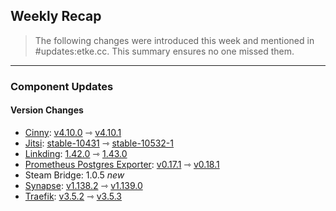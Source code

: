 ## Weekly Recap

> The following changes were introduced this week and mentioned in #updates:etke.cc. This summary ensures no one missed them.

---

### Component Updates

#### Version Changes

* [Cinny](https://github.com/ajbura/cinny): [v4.10.0](https://github.com/ajbura/cinny/releases/tag/v4.10.0) ⇾ [v4.10.1](https://github.com/ajbura/cinny/releases/tag/v4.10.1)
* [Jitsi](https://github.com/jitsi/docker-jitsi-meet): [stable-10431](https://github.com/jitsi/docker-jitsi-meet/releases/tag/stable-10431) ⇾ [stable-10532-1](https://github.com/jitsi/docker-jitsi-meet/releases/tag/stable-10532-1)
* [Linkding](https://github.com/sissbruecker/linkding): [1.42.0](https://github.com/sissbruecker/linkding/releases/tag/v1.42.0) ⇾ [1.43.0](https://github.com/sissbruecker/linkding/releases/tag/v1.43.0)
* [Prometheus Postgres Exporter](https://github.com/prometheus-community/postgres_exporter): [v0.17.1](https://github.com/prometheus-community/postgres_exporter/releases/tag/v0.17.1) ⇾ [v0.18.1](https://github.com/prometheus-community/postgres_exporter/releases/tag/v0.18.1)
* Steam Bridge: 1.0.5 _new_
* [Synapse](https://github.com/element-hq/synapse): [v1.138.2](https://github.com/element-hq/synapse/releases/tag/v1.138.2) ⇾ [v1.139.0](https://github.com/element-hq/synapse/releases/tag/v1.139.0)
* [Traefik](https://github.com/traefik/traefik): [v3.5.2](https://github.com/traefik/traefik/releases/tag/v3.5.2) ⇾ [v3.5.3](https://github.com/traefik/traefik/releases/tag/v3.5.3)
